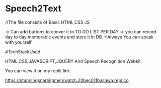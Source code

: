 # Speech2Text

//The file consists of Basic HTML,CSS JS

-> Can add buttons to conver it to TO DO LIST PER DAY 
-> you can record day to day memorable events and store it in DB
->Always You can speak with yourself

#TechStackUsed

HTML,CSS,JAVASCRIPT,JQUERY And Speech Recognition Webkit 

You can view it on my replit link

https://stunningsnarlingmemwatch.20bec011basawa.repl.co
